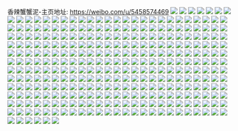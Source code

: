 香辣蟹蟹泥-主页地址: https://weibo.com/u/5458574469 
![](https://wx4.sinaimg.cn/mw2000/005XpCzHly1h7lbb4q12lj30u0140n8q.jpg) 
![](https://wx4.sinaimg.cn/mw2000/005XpCzHly1h7lbb6j6c4j30u00u07as.jpg) 
![](https://wx4.sinaimg.cn/mw2000/005XpCzHly1h7gpsks8jaj32o03k0ne8.jpg) 
![](https://wx4.sinaimg.cn/mw2000/005XpCzHly1h7gpsioek1j32dc35skjn.jpg) 
![](https://wx4.sinaimg.cn/mw2000/005XpCzHly1h7gpsot6z0j32dc35s4cr.jpg) 
![](https://wx4.sinaimg.cn/mw2000/005XpCzHly1h7gpsmu3e9j33k02o04ca.jpg) 
![](https://wx4.sinaimg.cn/mw2000/005XpCzHly1h7gpsrrbu8j33k02o0hdv.jpg) 
![](https://wx4.sinaimg.cn/mw2000/005XpCzHly1h79qqq5lbyj33k02o0x6r.jpg) 
![](https://wx4.sinaimg.cn/mw2000/005XpCzHly1h79qqtxg34j33k02o0h7m.jpg) 
![](https://wx4.sinaimg.cn/mw2000/005XpCzHly1h79qqxwxg0j33k02o0hdv.jpg) 
![](https://wx4.sinaimg.cn/mw2000/005XpCzHly1h79qqznr85j335s2dcqv5.jpg) 
![](https://wx4.sinaimg.cn/mw2000/005XpCzHly1h79qr2d97wj32dc35s4qr.jpg) 
![](https://wx4.sinaimg.cn/mw2000/005XpCzHly1h79qr6f1nnj32dc35sb2a.jpg) 
![](https://wx4.sinaimg.cn/mw2000/005XpCzHly1h79qrakkiaj335s2dchdu.jpg) 
![](https://wx4.sinaimg.cn/mw2000/005XpCzHly1h79qrs6f56j32c0340e82.jpg) 
![](https://wx4.sinaimg.cn/mw2000/005XpCzHly1h79qrgpr8zj32c0340npd.jpg) 
![](https://wx4.sinaimg.cn/mw2000/005XpCzHly1h79qrtqskpj32c0340tg9.jpg) 
![](https://wx4.sinaimg.cn/mw2000/005XpCzHly1h79qrwifg0j31v91v9agn.jpg) 
![](https://wx4.sinaimg.cn/mw2000/005XpCzHly1h79qrmt3gtj32c0340wqv.jpg) 
![](https://wx4.sinaimg.cn/mw2000/005XpCzHgy1h5py7cu5inj30u01hd13j.jpg) 
![](https://wx4.sinaimg.cn/mw2000/005XpCzHgy1h5py7dw5pij30u00u00wf.jpg) 
![](https://wx4.sinaimg.cn/mw2000/005XpCzHgy1h5py7bd60jj30u01hdk1e.jpg) 
![](https://wx4.sinaimg.cn/mw2000/005XpCzHgy1h5py7abqk5j30u00u0am0.jpg) 
![](https://wx4.sinaimg.cn/mw2000/005XpCzHgy1h5pya0d2lpj30qa0qa759.jpg) 
![](https://wx4.sinaimg.cn/mw2000/005XpCzHgy1h5py9zkv8ej30rp0rp0vn.jpg) 
![](https://wx4.sinaimg.cn/mw2000/005XpCzHgy1h5py7ez4utj30u00u0wjo.jpg) 
![](https://wx4.sinaimg.cn/mw2000/005XpCzHgy1h5py7u0ka6j30u00u0juc.jpg) 
![](https://wx4.sinaimg.cn/mw2000/005XpCzHgy1h5py7g8litj30u00u0jwn.jpg) 
![](https://wx4.sinaimg.cn/mw2000/005XpCzHly1h5ms6oev05j32c0340u0z.jpg) 
![](https://wx4.sinaimg.cn/mw2000/005XpCzHly1h5ms6gcfyoj30te136dtc.jpg) 
![](https://wx4.sinaimg.cn/mw2000/005XpCzHly1h5ms6lxsulj33401r0npe.jpg) 
![](https://wx4.sinaimg.cn/mw2000/005XpCzHly1h5ms6io3kfj32c0340qv6.jpg) 
![](https://wx4.sinaimg.cn/mw2000/005XpCzHly1h5ms6fy46wj30wh17ak9r.jpg) 
![](https://wx4.sinaimg.cn/mw2000/005XpCzHly1h5ms6koshij32c03401l1.jpg) 
![](https://wx4.sinaimg.cn/mw2000/005XpCzHly1h5mse4r9iij32c03404qq.jpg) 
![](https://wx4.sinaimg.cn/mw2000/005XpCzHly1h5ms6eva0ij30wi17c7qq.jpg) 
![](https://wx4.sinaimg.cn/mw2000/005XpCzHly1h5ms6hj6ouj32c0340qv6.jpg) 
![](https://wx4.sinaimg.cn/mw2000/005XpCzHly1h5i28qdrb6j32c03401kx.jpg) 
![](https://wx4.sinaimg.cn/mw2000/005XpCzHly1h5i28xpi5ij33402c01kz.jpg) 
![](https://wx4.sinaimg.cn/mw2000/005XpCzHly1h5i28r9olfj30pe19514r.jpg) 
![](https://wx4.sinaimg.cn/mw2000/005XpCzHly1h5i28pmp0mj32c03401l2.jpg) 
![](https://wx4.sinaimg.cn/mw2000/005XpCzHly1h5i28w42nvj30wi1kqb29.jpg) 
![](https://wx4.sinaimg.cn/mw2000/005XpCzHly1h5i28hvw3yj32c0340hdx.jpg) 
![](https://wx4.sinaimg.cn/mw2000/005XpCzHly1h5i28ssamqj30wi1lptrx.jpg) 
![](https://wx4.sinaimg.cn/mw2000/005XpCzHly1h5i28tq18mj30wi1l3h4a.jpg) 
![](https://wx4.sinaimg.cn/mw2000/005XpCzHly1h5eih712pnj31nx2yku0x.jpg) 
![](https://wx4.sinaimg.cn/mw2000/005XpCzHly1h5eihfzj6lj31gc2l21ky.jpg) 
![](https://wx4.sinaimg.cn/mw2000/005XpCzHly1h5eih9o6p9j31gt2lwx6p.jpg) 
![](https://wx4.sinaimg.cn/mw2000/005XpCzHly1h5eihdyfe0j31qy33x1kz.jpg) 
![](https://wx4.sinaimg.cn/mw2000/005XpCzHly1h5eihx6uigj31r03404qr.jpg) 
![](https://wx4.sinaimg.cn/mw2000/005XpCzHly1h5eiheqekfj31h82mmqv5.jpg) 
![](https://wx4.sinaimg.cn/mw2000/005XpCzHly1h5eihcytv9j31cw2eyx6p.jpg) 
![](https://wx4.sinaimg.cn/mw2000/005XpCzHly1h5eihbtfqqj32c03401l0.jpg) 
![](https://wx4.sinaimg.cn/mw2000/005XpCzHly1h5eih8aud4j32c0340b2b.jpg) 
![](https://wx4.sinaimg.cn/mw2000/005XpCzHly1h4fbf3c3vjj30zo1bkk6e.jpg) 
![](https://wx4.sinaimg.cn/mw2000/005XpCzHly1gzizcjvycfj30u0140dno.jpg) 
![](https://wx4.sinaimg.cn/mw2000/005XpCzHly1gzizcms9rgj31400u0q8b.jpg) 
![](https://wx4.sinaimg.cn/mw2000/005XpCzHgy1gz09t7ckxxj30u01400yw.jpg) 
![](https://wx4.sinaimg.cn/mw2000/005XpCzHgy1gz09tiukc9j30wi0nuq8a.jpg) 
![](https://wx4.sinaimg.cn/mw2000/005XpCzHgy1gz09tcizwlj30wi0hp0zd.jpg) 
![](https://wx4.sinaimg.cn/mw2000/005XpCzHgy1gz09tbnzsjj30wi0hvtdq.jpg) 
![](https://wx4.sinaimg.cn/mw2000/005XpCzHgy1gz09teax6sj30u0140k3l.jpg) 
![](https://wx4.sinaimg.cn/mw2000/005XpCzHgy1gz09tgt9v1j30wi0hsju6.jpg) 
![](https://wx4.sinaimg.cn/mw2000/005XpCzHgy1gz09tf7vf3j30u01b8grp.jpg) 
![](https://wx4.sinaimg.cn/mw2000/005XpCzHgy1gz09tg4r6jj30u01b944g.jpg) 
![](https://wx4.sinaimg.cn/mw2000/005XpCzHgy1gz09t8j9b5j30tz1660z7.jpg) 
![](https://wx4.sinaimg.cn/mw2000/005XpCzHgy1gz09td04u3j30iz0izq4e.jpg) 
![](https://wx4.sinaimg.cn/mw2000/005XpCzHgy1gz09t9v8uoj30u01407g8.jpg) 
![](https://wx4.sinaimg.cn/mw2000/005XpCzHgy1gz09vimyunj30u01nh7a2.jpg) 
![](https://wx4.sinaimg.cn/mw2000/005XpCzHly1gxeotybdo1j31sr280hdu.jpg) 
![](https://wx4.sinaimg.cn/mw2000/005XpCzHly1gxeotzl4fbj31sr280hdu.jpg) 
![](https://wx4.sinaimg.cn/mw2000/005XpCzHly1gxeou0fj1mj31sr2807wi.jpg) 
![](https://wx4.sinaimg.cn/mw2000/005XpCzHly1gxeov2c2i2j31ri26g7wi.jpg) 
![](https://wx4.sinaimg.cn/mw2000/005XpCzHly1gtc18ooc2wj30u0140woq.jpg) 
![](https://wx4.sinaimg.cn/mw2000/005XpCzHly1gt9ocgd4l2j30u00u0jux.jpg) 
![](https://wx4.sinaimg.cn/mw2000/005XpCzHly1gt9oclu8y0j30u00u0dkd.jpg) 
![](https://wx4.sinaimg.cn/mw2000/005XpCzHly1gt9ocfugthj30u0147wlm.jpg) 
![](https://wx4.sinaimg.cn/mw2000/005XpCzHly1gt9ocn5x0hj31400u0gtb.jpg) 
![](https://wx4.sinaimg.cn/mw2000/005XpCzHly1gt9ocgo2nmj30wh0k576i.jpg) 
![](https://wx4.sinaimg.cn/mw2000/005XpCzHly1gt9ocgwrrnj30u00u0dkk.jpg) 
![](https://wx4.sinaimg.cn/mw2000/005XpCzHly1gt9ocqimstj31400u079v.jpg) 
![](https://wx4.sinaimg.cn/mw2000/005XpCzHly1gt9oct9283j30u00u0jxj.jpg) 
![](https://wx4.sinaimg.cn/mw2000/005XpCzHly1gt9ocsjt30j31hd0u0h3b.jpg) 
![](https://wx4.sinaimg.cn/mw2000/005XpCzHly1gt9oco2cnuj30u00u0n4m.jpg) 
![](https://wx4.sinaimg.cn/mw2000/005XpCzHly1gt9ocii7ipj30u00u07b2.jpg) 
![](https://wx4.sinaimg.cn/mw2000/005XpCzHly1gt9ocknj5gj30u00u0tcg.jpg) 
![](https://wx4.sinaimg.cn/mw2000/005XpCzHly1gt9octma1xj30u00u00vy.jpg) 
![](https://wx4.sinaimg.cn/mw2000/005XpCzHly1gt9ocp8s4rj30u0140gw5.jpg) 
![](https://wx4.sinaimg.cn/mw2000/005XpCzHly1gt9ochcklyj30u00u0wlm.jpg) 
![](https://wx4.sinaimg.cn/mw2000/005XpCzHly1gt9ochxi3jj30u0140wk1.jpg) 
![](https://wx4.sinaimg.cn/mw2000/005XpCzHly1gt9ocpuyatj30u01407df.jpg) 
![](https://wx4.sinaimg.cn/mw2000/005XpCzHly1gt9ocjrvz9j30u00u0teq.jpg) 
![](https://wx4.sinaimg.cn/mw2000/005XpCzHly1gseeamo7psj32801o0x6r.jpg) 
![](https://wx4.sinaimg.cn/mw2000/005XpCzHly1gseealc2nhj32801o0npf.jpg) 
![](https://wx4.sinaimg.cn/mw2000/005XpCzHly1gseeaotohhj32801o01l0.jpg) 
![](https://wx4.sinaimg.cn/mw2000/005XpCzHly1gs56xwqj5aj31o01o0b2c.jpg) 
![](https://wx4.sinaimg.cn/mw2000/005XpCzHly1gs56w25wxnj32c02c04qp.jpg) 
![](https://wx4.sinaimg.cn/mw2000/005XpCzHly1gs56xjvwk5j33402c0qp4.jpg) 
![](https://wx4.sinaimg.cn/mw2000/005XpCzHly1gs56wh1o0jj33402c0npd.jpg) 
![](https://wx4.sinaimg.cn/mw2000/005XpCzHly1gs56wawl3mj32c02c01kx.jpg) 
![](https://wx4.sinaimg.cn/mw2000/005XpCzHly1gs56xhip0xj32c02c0b2h.jpg) 
![](https://wx4.sinaimg.cn/mw2000/005XpCzHly1gs56vyiphaj33402c0x6w.jpg) 
![](https://wx4.sinaimg.cn/mw2000/005XpCzHly1gs56w708t1j33402c0hdt.jpg) 
![](https://wx4.sinaimg.cn/mw2000/005XpCzHly1gs56wpna3oj33402c07wi.jpg) 
![](https://wx4.sinaimg.cn/mw2000/005XpCzHly1grp0e60p2wj30u00u078h.jpg) 
![](https://wx4.sinaimg.cn/mw2000/005XpCzHly1grp0e81rj9j31400u04bk.jpg) 
![](https://wx4.sinaimg.cn/mw2000/005XpCzHly1grp0e6csjxj30u00u0wix.jpg) 
![](https://wx4.sinaimg.cn/mw2000/005XpCzHly1grp0e5os95j31400u0gu6.jpg) 
![](https://wx4.sinaimg.cn/mw2000/005XpCzHly1grp0e6qss7j30u0140tfk.jpg) 
![](https://wx4.sinaimg.cn/mw2000/005XpCzHly1grp0e767y4j30u00u044m.jpg) 
![](https://wx4.sinaimg.cn/mw2000/005XpCzHly1gr0s0d7hmzj30u0140gr7.jpg) 
![](https://wx4.sinaimg.cn/mw2000/005XpCzHly1gr0s0fjkr3j30u00u0tf6.jpg) 
![](https://wx4.sinaimg.cn/mw2000/005XpCzHly1gr0s0f5u42j30u00u0afn.jpg) 
![](https://wx4.sinaimg.cn/mw2000/005XpCzHly1gr0s0dgaeaj30u00u0q7j.jpg) 
![](https://wx4.sinaimg.cn/mw2000/005XpCzHly1gr0s0e0p63j30u00yydr6.jpg) 
![](https://wx4.sinaimg.cn/mw2000/005XpCzHly1gr0s0es4oyj30u00u0q5l.jpg) 
![](https://wx4.sinaimg.cn/mw2000/005XpCzHly1gqtkueuvpsj30u00u0n11.jpg) 
![](https://wx4.sinaimg.cn/mw2000/005XpCzHly1gqtkuazryqj31400u0wki.jpg) 
![](https://wx4.sinaimg.cn/mw2000/005XpCzHly1gqtkug7grqj30u00u0gry.jpg) 
![](https://wx4.sinaimg.cn/mw2000/005XpCzHly1gqtkue3j3fj30u00u01b0.jpg) 
![](https://wx4.sinaimg.cn/mw2000/005XpCzHly1gqtkubv2kyj30u00u0jzm.jpg) 
![](https://wx4.sinaimg.cn/mw2000/005XpCzHly1gqtkufpib1j30u00u0dn9.jpg) 
![](https://wx4.sinaimg.cn/mw2000/005XpCzHly1gqtku9qxysj30u00u013m.jpg) 
![](https://wx4.sinaimg.cn/mw2000/005XpCzHly1gqtkw9f1xmj30u00u0jy0.jpg) 
![](https://wx4.sinaimg.cn/mw2000/005XpCzHly1gqtkuhf7i7j30u00u07cz.jpg) 
![](https://wx4.sinaimg.cn/mw2000/005XpCzHly1gqbe8blyevj31400u0dkt.jpg) 
![](https://wx4.sinaimg.cn/mw2000/005XpCzHly1gq6qt2vqrnj32c02c04cy.jpg) 
![](https://wx4.sinaimg.cn/mw2000/005XpCzHly1gq6qt7o993j32c03407wr.jpg) 
![](https://wx4.sinaimg.cn/mw2000/005XpCzHly1gq6qtfe113j33402c04qr.jpg) 
![](https://wx4.sinaimg.cn/mw2000/005XpCzHly1gq6qtd012fj32c02fe1ky.jpg) 
![](https://wx4.sinaimg.cn/mw2000/005XpCzHly1gq6qv8uiogj31od1ode85.jpg) 
![](https://wx4.sinaimg.cn/mw2000/005XpCzHly1gq6qtisthjj32c02c0b29.jpg) 
![](https://wx4.sinaimg.cn/mw2000/005XpCzHly1gq6qttdzdpj32c02c07wi.jpg) 
![](https://wx4.sinaimg.cn/mw2000/005XpCzHly1gq6qtqiw8vj33402c0npe.jpg) 
![](https://wx4.sinaimg.cn/mw2000/005XpCzHly1gq6qtm83waj334033ykjq.jpg) 
![](https://wx4.sinaimg.cn/mw2000/005XpCzHly1gq6qt9v0qej32801o0x6v.jpg) 
![](https://wx4.sinaimg.cn/mw2000/005XpCzHly1gq6qt12k8kj33402c0u0x.jpg) 
![](https://wx4.sinaimg.cn/mw2000/005XpCzHly1gq6qt41psyj33402c01gb.jpg) 
![](https://wx4.sinaimg.cn/mw2000/005XpCzHly1gq6qtnjqekj33402c0hdt.jpg) 
![](https://wx4.sinaimg.cn/mw2000/005XpCzHly1gq6qtwnc9xj33402c0u0x.jpg) 
![](https://wx4.sinaimg.cn/mw2000/005XpCzHly1gq6qtz5yzpj32c02c01kx.jpg) 
![](https://wx4.sinaimg.cn/mw2000/005XpCzHly1gp7lr37roxj33402c0kjl.jpg) 
![](https://wx4.sinaimg.cn/mw2000/005XpCzHly1gp7m982op2j33402c0qv5.jpg) 
![](https://wx4.sinaimg.cn/mw2000/005XpCzHly1gp7ma94z96j32c0340npe.jpg) 
![](https://wx4.sinaimg.cn/mw2000/005XpCzHly1gp7maic15rj32c0340npg.jpg) 
![](https://wx4.sinaimg.cn/mw2000/005XpCzHly1gp7majx04jj32c0340wvn.jpg) 
![](https://wx4.sinaimg.cn/mw2000/005XpCzHly1gp7manfdu8j33402c0npd.jpg) 
![](https://wx4.sinaimg.cn/mw2000/005XpCzHly1gp7maw2dgej32c0340kjo.jpg) 
![](https://wx4.sinaimg.cn/mw2000/005XpCzHly1gp7mb2s0kzj33402c0qv5.jpg) 
![](https://wx4.sinaimg.cn/mw2000/005XpCzHly1gp7mb9i19uj33402c0npd.jpg) 
![](https://wx4.sinaimg.cn/mw2000/005XpCzHly1gn0xucvrx2j310o10odok.jpg) 
![](https://wx4.sinaimg.cn/mw2000/005XpCzHly1gn0xuefwdij326b2981kx.jpg) 
![](https://wx4.sinaimg.cn/mw2000/005XpCzHly1gn0xuc1gwwj32c02c0e83.jpg) 
![](https://wx4.sinaimg.cn/mw2000/005XpCzHly1gl632a9pr8j315s0vcdrt.jpg) 
![](https://wx4.sinaimg.cn/mw2000/005XpCzHly1gl632kca59j32c02c0e81.jpg) 
![](https://wx4.sinaimg.cn/mw2000/005XpCzHly1gl632bnulkj31ku1kx1kx.jpg) 
![](https://wx4.sinaimg.cn/mw2000/005XpCzHly1gl632fz69dj32c02c0hdt.jpg) 
![](https://wx4.sinaimg.cn/mw2000/005XpCzHly1gl632izypbj31kw1kwx08.jpg) 
![](https://wx4.sinaimg.cn/mw2000/005XpCzHly1gl632e2unij32c02c0ki5.jpg) 
![](https://wx4.sinaimg.cn/mw2000/005XpCzHly1gl632ckb25j32c02c0k9h.jpg) 
![](https://wx4.sinaimg.cn/mw2000/005XpCzHly1gl632hsvbmj32c02c0b29.jpg) 
![](https://wx4.sinaimg.cn/mw2000/005XpCzHly1gl632avbd0j315s0vcaoa.jpg) 
![](https://wx4.sinaimg.cn/mw2000/005XpCzHly1gknsjfzmpyj315s0vc7ew.jpg) 
![](https://wx4.sinaimg.cn/mw2000/005XpCzHly1gknsjeza93j32c02c04ki.jpg) 
![](https://wx4.sinaimg.cn/mw2000/005XpCzHly1gknsjhkhbaj32c02c0nkt.jpg) 
![](https://wx4.sinaimg.cn/mw2000/005XpCzHly1gknsjfpqivj315s0vcam9.jpg) 
![](https://wx4.sinaimg.cn/mw2000/005XpCzHly1gk9w14kybxj316o1kw1kx.jpg) 
![](https://wx4.sinaimg.cn/mw2000/005XpCzHly1gk9w1k9hhgj32c02c04qp.jpg) 
![](https://wx4.sinaimg.cn/mw2000/005XpCzHly1gk9w0o1kygj31kw1kwnpd.jpg) 
![](https://wx4.sinaimg.cn/mw2000/005XpCzHly1gk9w2n75icj32c02c04qq.jpg) 
![](https://wx4.sinaimg.cn/mw2000/005XpCzHly1gk9w0ssir3j31kw16oe81.jpg) 
![](https://wx4.sinaimg.cn/mw2000/005XpCzHly1gk9w1gd1zpj32c02c01ky.jpg) 
![](https://wx4.sinaimg.cn/mw2000/005XpCzHly1gk9w0whu1fj316o16n1kx.jpg) 
![](https://wx4.sinaimg.cn/mw2000/005XpCzHly1gk9w38po11j33402c0b2b.jpg) 
![](https://wx4.sinaimg.cn/mw2000/005XpCzHly1gk9w11sc77j316o1kwqv5.jpg) 
![](https://wx4.sinaimg.cn/mw2000/005XpCzHly1gk9w1y8tauj32c0340npg.jpg) 
![](https://wx4.sinaimg.cn/mw2000/005XpCzHly1gk9w19cphej32c02c0e81.jpg) 
![](https://wx4.sinaimg.cn/mw2000/005XpCzHly1gk9w2ef6igj33402c0qv6.jpg) 
![](https://wx4.sinaimg.cn/mw2000/005XpCzHly1gk9w3304xmj32c02c04qq.jpg) 
![](https://wx4.sinaimg.cn/mw2000/005XpCzHly1gk9w2uckskj32c02c0x6p.jpg) 
![](https://wx4.sinaimg.cn/mw2000/005XpCzHly1gjewogc1ipj30rs5d9npf.jpg) 
![](https://wx4.sinaimg.cn/mw2000/005XpCzHly1gjewoe5i2kj30rs71mqv7.jpg) 
![](https://wx4.sinaimg.cn/mw2000/005XpCzHly1ghmr6nyh5mj31o01o0kjl.jpg) 
![](https://wx4.sinaimg.cn/mw2000/005XpCzHly1ghmr6li8j6j30v90v9n78.jpg) 
![](https://wx4.sinaimg.cn/mw2000/005XpCzHly1ghmr6ok46hj30ww0wwqfc.jpg) 
![](https://wx4.sinaimg.cn/mw2000/005XpCzHly1ghmr6xoj8yj32c02c07wi.jpg) 
![](https://wx4.sinaimg.cn/mw2000/005XpCzHly1ghmr6kykuxj32c02c0u0x.jpg) 
![](https://wx4.sinaimg.cn/mw2000/005XpCzHly1ghmr798n0rj33402c0kjl.jpg) 
![](https://wx4.sinaimg.cn/mw2000/005XpCzHly1ghmr7nzfjlj32c02c0u0y.jpg) 
![](https://wx4.sinaimg.cn/mw2000/005XpCzHly1ghmr6u6it0j32c02c01kz.jpg) 
![](https://wx4.sinaimg.cn/mw2000/005XpCzHly1ghmr7rszaej31yu1yux6p.jpg) 
![](https://wx4.sinaimg.cn/mw2000/005XpCzHly1ghmr76m1mmj32rv22w4qp.jpg) 
![](https://wx4.sinaimg.cn/mw2000/005XpCzHly1ghmr8sd379j32c02c0x6q.jpg) 
![](https://wx4.sinaimg.cn/mw2000/005XpCzHly1ghmr8gj92lj33402c01ky.jpg) 
![](https://wx4.sinaimg.cn/mw2000/005XpCzHly1ghmr73n7maj32c02c0qv7.jpg) 
![](https://wx4.sinaimg.cn/mw2000/005XpCzHly1ghmr8djmloj32c02c07wj.jpg) 
![](https://wx4.sinaimg.cn/mw2000/005XpCzHly1ghmr88dd8yj32c02c0hdv.jpg) 
![](https://wx4.sinaimg.cn/mw2000/005XpCzHly1ghmr7g456zj32762764qr.jpg) 
![](https://wx4.sinaimg.cn/mw2000/005XpCzHly1ghmr7jdynzj32c02c01ky.jpg) 
![](https://wx4.sinaimg.cn/mw2000/005XpCzHly1ghmr74t14aj315s0vc1e8.jpg) 
![](https://wx4.sinaimg.cn/mw2000/005XpCzHly1gh3h0qyls7j31hc1407rv.jpg) 
![](https://wx4.sinaimg.cn/mw2000/005XpCzHly1gh3h1wwhkcj33402c04qp.jpg) 
![](https://wx4.sinaimg.cn/mw2000/005XpCzHly1gh3h56sg3tj33402c0qv6.jpg) 
![](https://wx4.sinaimg.cn/mw2000/005XpCzHly1gh3h1a54arj33402c07wj.jpg) 
![](https://wx4.sinaimg.cn/mw2000/005XpCzHly1gh3h1jagnmj315s0vcqnf.jpg) 
![](https://wx4.sinaimg.cn/mw2000/005XpCzHly1gh3h2bukt4j33402c0u10.jpg) 
![](https://wx4.sinaimg.cn/mw2000/005XpCzHly1gh3h2f1d24j315s0vcqn7.jpg) 
![](https://wx4.sinaimg.cn/mw2000/005XpCzHly1gh3h1tmcutj33402c0qv7.jpg) 
![](https://wx4.sinaimg.cn/mw2000/005XpCzHly1gh3h4694zrj33402c0hdx.jpg) 
![](https://wx4.sinaimg.cn/mw2000/005XpCzHly1gh3h110ea5j33402c0npf.jpg) 
![](https://wx4.sinaimg.cn/mw2000/005XpCzHly1gh3h1g0bu5j33402c01ky.jpg) 
![](https://wx4.sinaimg.cn/mw2000/005XpCzHly1gh3h2teryuj33402c0u10.jpg) 
![](https://wx4.sinaimg.cn/mw2000/005XpCzHly1gh3h3am6wfj33402c0nph.jpg) 
![](https://wx4.sinaimg.cn/mw2000/005XpCzHly1gh3h3pb0cuj33402c0u10.jpg) 
![](https://wx4.sinaimg.cn/mw2000/005XpCzHly1gh3h4ethbej33402c0u0y.jpg) 
![](https://wx4.sinaimg.cn/mw2000/005XpCzHly1gh3h4r1lo6j33402c0x6r.jpg) 
![](https://wx4.sinaimg.cn/mw2000/005XpCzHly1gh3h4yaq6hj33402c07wi.jpg) 
![](https://wx4.sinaimg.cn/mw2000/005XpCzHly1gh3h5i576rj33402c0qv7.jpg) 
![](https://wx4.sinaimg.cn/mw2000/005XpCzHly1ggtrd425g5j31kw16o7ox.jpg) 
![](https://wx4.sinaimg.cn/mw2000/005XpCzHly1gg78wzdh8gj315s0vck9z.jpg) 
![](https://wx4.sinaimg.cn/mw2000/005XpCzHly1gg78x9f3hoj32c02c07wi.jpg) 
![](https://wx4.sinaimg.cn/mw2000/005XpCzHly1gg78xbdrtyj30xl0xmdqz.jpg) 
![](https://wx4.sinaimg.cn/mw2000/005XpCzHly1gg78xkag6vj32c02c04qq.jpg) 
![](https://wx4.sinaimg.cn/mw2000/005XpCzHly1gg78y3iggxj324f24f7wi.jpg) 
![](https://wx4.sinaimg.cn/mw2000/005XpCzHly1gg78xu3fwaj32c02c0e82.jpg) 
![](https://wx4.sinaimg.cn/mw2000/005XpCzHly1gg78wws2uaj3288288u0x.jpg) 
![](https://wx4.sinaimg.cn/mw2000/005XpCzHly1gg78yaxtopj327g27gu0x.jpg) 
![](https://wx4.sinaimg.cn/mw2000/005XpCzHly1gg78ydanzoj30vc15sk85.jpg) 
![](https://wx4.sinaimg.cn/mw2000/005XpCzHly1gfszrocqzvj33402c0u0y.jpg) 
![](https://wx4.sinaimg.cn/mw2000/005XpCzHly1gfszrd3ddtj30vc15swwo.jpg) 
![](https://wx4.sinaimg.cn/mw2000/005XpCzHly1gfszrjrc7hj31c21s3qdu.jpg) 
![](https://wx4.sinaimg.cn/mw2000/005XpCzHly1gfszrbrb60j32tt24d1kx.jpg) 
![](https://wx4.sinaimg.cn/mw2000/005XpCzHly1gfsztqiczmj32c02c0qv6.jpg) 
![](https://wx4.sinaimg.cn/mw2000/005XpCzHly1gfszrli51nj32c0340e82.jpg) 
![](https://wx4.sinaimg.cn/mw2000/005XpCzHly1gfszrff9qxj32c0340hdu.jpg) 
![](https://wx4.sinaimg.cn/mw2000/005XpCzHly1gfszrrhzswj32c0340e82.jpg) 
![](https://wx4.sinaimg.cn/mw2000/005XpCzHly1gfszrignoxj32c0340b2a.jpg) 
![](https://wx4.sinaimg.cn/mw2000/005XpCzHly1ges1tyv02yj315s0vcdw1.jpg) 
![](https://wx4.sinaimg.cn/mw2000/005XpCzHly1ges1txs523j32c02c0e82.jpg) 
![](https://wx4.sinaimg.cn/mw2000/005XpCzHly1gb8ukxoyr7j315s0vcws6.jpg) 
![](https://wx4.sinaimg.cn/mw2000/005XpCzHly1gb8uky7746j315s0vc4ae.jpg) 
![](https://wx4.sinaimg.cn/mw2000/005XpCzHly1gamtknz9m4j32c02c0e83.jpg) 
![](https://wx4.sinaimg.cn/mw2000/005XpCzHly1gamtkp8q9lj32c02c0u0x.jpg) 
![](https://wx4.sinaimg.cn/mw2000/005XpCzHly1gamtkjb2qkj32c02c0e83.jpg) 
![](https://wx4.sinaimg.cn/mw2000/005XpCzHly1gamtkrhrumj32c02c0x6q.jpg) 
![](https://wx4.sinaimg.cn/mw2000/005XpCzHly1gamtkm1mkoj32c02c0hdu.jpg) 
![](https://wx4.sinaimg.cn/mw2000/005XpCzHly1gamtktjjh5j32c02c0u0y.jpg) 
![](https://wx4.sinaimg.cn/mw2000/005XpCzHly1g9ggemnr5zj30uk0nyn37.jpg) 
![](https://wx4.sinaimg.cn/mw2000/005XpCzHly1g9ggem6sv9j32c02c07wh.jpg) 
![](https://wx4.sinaimg.cn/mw2000/005XpCzHly1g9ggeng6rsj30sx0sxtds.jpg) 
![](https://wx4.sinaimg.cn/mw2000/005XpCzHly1g8px6512sxj32c02c01kx.jpg) 
![](https://wx4.sinaimg.cn/mw2000/005XpCzHly1g8px66xinlj33402c0b29.jpg) 
![](https://wx4.sinaimg.cn/mw2000/005XpCzHly1g8cgmqmrqaj30vc15swpf.jpg) 
![](https://wx4.sinaimg.cn/mw2000/005XpCzHly1g8cgmrkyfnj315s0vcgxe.jpg) 
![](https://wx4.sinaimg.cn/mw2000/005XpCzHly1g8cgmscjcpj315s0vcwrr.jpg) 
![](https://wx4.sinaimg.cn/mw2000/005XpCzHly1g8cgn8yc0sj30jf0i5gmg.jpg) 
![](https://wx4.sinaimg.cn/mw2000/005XpCzHly1g8cgn9kwosj30u00sn0uf.jpg) 
![](https://wx4.sinaimg.cn/mw2000/005XpCzHly1g8cgn998dkj30jf0icwfd.jpg) 
![](https://wx4.sinaimg.cn/mw2000/005XpCzHly1g8cgmtp4isj30vc15s13b.jpg) 
![](https://wx4.sinaimg.cn/mw2000/005XpCzHly1g8cgmvca9hj30vc15s18y.jpg) 
![](https://wx4.sinaimg.cn/mw2000/005XpCzHly1g8cgmvukcdj30vc15sjwg.jpg) 
![](https://wx4.sinaimg.cn/mw2000/005XpCzHly1g70kixavdwj30tt0tt45r.jpg) 
![](https://wx4.sinaimg.cn/mw2000/005XpCzHly1g6tlu5jn1pj315s0vcqip.jpg) 
![](https://wx4.sinaimg.cn/mw2000/005XpCzHly1g6tlu2njqwj31o01o04qq.jpg) 
![](https://wx4.sinaimg.cn/mw2000/005XpCzHly1g6tlu43swuj31o01o0npe.jpg) 
![](https://wx4.sinaimg.cn/mw2000/005XpCzHly1g6tlu540xuj31o01o0x6p.jpg) 
![](https://wx4.sinaimg.cn/mw2000/005XpCzHly1g6tlu65fasj31o01o0x6p.jpg) 
![](https://wx4.sinaimg.cn/mw2000/005XpCzHly1g6tlu16xeej3248249e81.jpg) 
![](https://wx4.sinaimg.cn/mw2000/005XpCzHly1g40zcmqrkjj30vc15stmo.jpg) 
![](https://wx4.sinaimg.cn/mw2000/005XpCzHly1g40zcnn3wrj30of0wk13l.jpg) 
![](https://wx4.sinaimg.cn/mw2000/005XpCzHly1g40zcn0ojyj315s0vc7gh.jpg) 
![](https://wx4.sinaimg.cn/mw2000/005XpCzHly1g40zcn9ov2j30vc0vcgxk.jpg) 
![](https://wx4.sinaimg.cn/mw2000/005XpCzHly1g40zco737hj31o01o0qv5.jpg) 
![](https://wx4.sinaimg.cn/mw2000/005XpCzHly1g40zda5dvmj31o01o0qv5.jpg) 
![](https://wx4.sinaimg.cn/mw2000/005XpCzHly1g3y1u835sqj322o340kjm.jpg) 
![](https://wx4.sinaimg.cn/mw2000/005XpCzHly1g3y1w1ourrj32c02c0u0z.jpg) 
![](https://wx4.sinaimg.cn/mw2000/005XpCzHly1g3y1uwrmpaj32bc3h0kjm.jpg) 
![](https://wx4.sinaimg.cn/mw2000/005XpCzHly1g3y1v7s5atj322r340hdu.jpg) 
![](https://wx4.sinaimg.cn/mw2000/005XpCzHly1g3y1vi6ie1j334022r4qq.jpg) 
![](https://wx4.sinaimg.cn/mw2000/005XpCzHly1g3y1vwldrxj322r3404qq.jpg) 
![](https://wx4.sinaimg.cn/mw2000/005XpCzHly1g3tw4qmz6tj315s0vckab.jpg) 
![](https://wx4.sinaimg.cn/mw2000/005XpCzHly1g3tw5v5npvj315s0vctk5.jpg) 
![](https://wx4.sinaimg.cn/mw2000/005XpCzHly1g3tw4ky3ogj315s0vcwtw.jpg) 
![](https://wx4.sinaimg.cn/mw2000/005XpCzHly1g3tw4tszi2j315s0vctq6.jpg) 
![](https://wx4.sinaimg.cn/mw2000/005XpCzHly1g3tw6gumi6j32c02c01ky.jpg) 
![](https://wx4.sinaimg.cn/mw2000/005XpCzHly1g3tw83mieyj315s0vcapb.jpg) 
![](https://wx4.sinaimg.cn/mw2000/005XpCzHly1g3ljax7ru5j30p10sd11d.jpg) 
![](https://wx4.sinaimg.cn/mw2000/005XpCzHly1g3ljaxbtywj30c40c4gnk.jpg) 
![](https://wx4.sinaimg.cn/mw2000/005XpCzHly1g320z9vfh8j30vc15sk37.jpg) 
![](https://wx4.sinaimg.cn/mw2000/005XpCzHly1g0sdt66vsoj31o0190qv6.jpg) 
![](https://wx4.sinaimg.cn/mw2000/005XpCzHly1g0sdt2zxakj31o0190qv6.jpg) 
![](https://wx4.sinaimg.cn/mw2000/005XpCzHly1g0sdt3utc3j31o01904qq.jpg) 
![](https://wx4.sinaimg.cn/mw2000/005XpCzHly1g0sdt2064bj31o0190u0y.jpg) 
![](https://wx4.sinaimg.cn/mw2000/005XpCzHly1g0sdt0wykej31o00xrx6p.jpg) 
![](https://wx4.sinaimg.cn/mw2000/005XpCzHly1g0sdszua73j31901o01ky.jpg) 
![](https://wx4.sinaimg.cn/mw2000/005XpCzHly1g0sdt4tf9ej31o0190kjm.jpg) 
![](https://wx4.sinaimg.cn/mw2000/005XpCzHly1g0sdt73jkmj31o0190b2a.jpg) 
![](https://wx4.sinaimg.cn/mw2000/005XpCzHly1g0sdt8egfij31o0190e82.jpg) 
![](https://wx4.sinaimg.cn/mw2000/005XpCzHly1fzuin8zp5fj30xc18ge81.jpg) 
![](https://wx4.sinaimg.cn/mw2000/005XpCzHly1fzuina3a4tj30xc18g7wh.jpg) 
![](https://wx4.sinaimg.cn/mw2000/005XpCzHly1fzuin9jp7uj318g0xc7wh.jpg) 
![](https://wx4.sinaimg.cn/mw2000/005XpCzHly1fzuin6zdafj31o01o04qr.jpg) 
![](https://wx4.sinaimg.cn/mw2000/005XpCzHly1fzuin6136ij31o01o0npf.jpg) 
![](https://wx4.sinaimg.cn/mw2000/005XpCzHly1fzuin7uekmj31o01o07wj.jpg) 
![](https://wx4.sinaimg.cn/mw2000/005XpCzHly1fzuin8dx33j318g0xcb29.jpg) 
![](https://wx4.sinaimg.cn/mw2000/005XpCzHly1fzuinau879j30xc18g4qp.jpg) 
![](https://wx4.sinaimg.cn/mw2000/005XpCzHly1fzuinbb726j318g0xchdt.jpg) 
![](https://wx4.sinaimg.cn/mw2000/005XpCzHly1fzbwpl5uifj30u00u0tah.jpg) 
![](https://wx4.sinaimg.cn/mw2000/005XpCzHly1fzbwpmqdm1j31ho1howpk.jpg) 
![](https://wx4.sinaimg.cn/mw2000/005XpCzHly1fzbwplhrycj30u00u0dio.jpg) 
![](https://wx4.sinaimg.cn/mw2000/005XpCzHly1fzbwpm700kj31ho1ho7uk.jpg) 
![](https://wx4.sinaimg.cn/mw2000/005XpCzHly1fyj45zqf93j318g0xc1kx.jpg) 
![](https://wx4.sinaimg.cn/mw2000/005XpCzHly1fyj460lz32j318g0xc1kx.jpg) 
